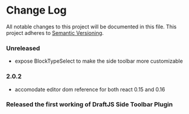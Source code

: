 # Change Log

All notable changes to this project will be documented in this file.
This project adheres to [Semantic Versioning](http://semver.org/).

### Unreleased
- expose BlockTypeSelect to make the side toolbar more customizable

### 2.0.2
- accomodate editor dom reference for both react 0.15 and 0.16

### Released the first working of DraftJS Side Toolbar Plugin
